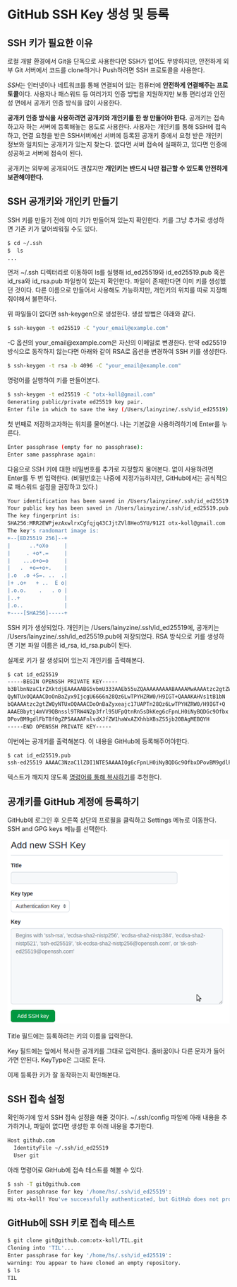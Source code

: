 # GitHub SSH Key 생성 및 등록


## SSH 키가 필요한 이유

로컬 개발 환경에서 Git을 단독으로 사용한다면 SSH가 없어도 무방하지만, 안전하게 외부 Git 서버에서 코드를 clone하거나 Push하려면 SSH 프로토콜을 사용한다. 

*SSH*는 인터넷이나 네트워크를 통해 연결되어 있는 컴퓨터에 **안전하게 연결해주는 프로토콜**이다. 사용자나 패스워드 등 여러가지 인증 방법을 지원하지만 보통 편리성과 안전성 면에서 공개키 인증 방식을 많이 사용한다.

**공개키 인증 방식을 사용하려면 공개키와 개인키를 한 쌍 만들어야 한다.** 공개키는 접속하고자 하는 서버에 등록해놓는 용도로 사용한다. 사용자는 개인키를 통해 SSH에 접속하고, 연결 요청을 받은 SSH서버에선 서버에 등록된 공개키 중에서 요청 받은 개인키 정보와 일치되는 공개키가 있는지 찾는다. 없다면 서버 접속에 실패하고, 있다면 인증에 성공하고 서버에 접속이 된다.

공개키는 외부에 공개되어도 괜찮지만 **개인키는 반드시 나만 접근할 수 있도록 안전하게 보관해야한다.** 

## SSH 공개키와 개인키 만들기

SSH 키를 만들기 전에 이미 키가 만들어져 있는지 확인한다. 키를 그냥 추가로 생성하면 기존 키가 덮어씌워질 수도 있다.

```bash
$ cd ~/.ssh
$  ls
...
```
먼저 ~/.ssh 디렉터리로 이동하여 ls를 실행해 id_ed25519와 id_ed25519.pub 혹은 id_rsa와 id_rsa.pub 파일쌍이 있는지 확인한다. 파일이 존재한다면 이미 키를 생성했던 것이다. 다른 이름으로 만들어서 사용해도 가능하지만, 개인키의 위치를 따로 지정해줘야해서 불편하다.

위 파일들이 없다면 ssh-keygen으로 생성한다. 생성 방법은 아래와 같다.

```bash
$ ssh-keygen -t ed25519 -C "your_email@example.com"
```
-C 옵션의 your_email&#64;example.com은 자신의 이메일로 변경한다. 만약 ed25519 방식으로 동작하지 않는다면 아래와 같이 RSA로 옵션을 변경하여 SSH 키를 생성한다.

```bash
$ ssh-keygen -t rsa -b 4096 -C "your_email@example.com"
```

명령어를 실행하여 키를 만들어본다.

```bash
$ ssh-keygen -t ed25519 -C "otx-koll@gmail.com"
Generating public/private ed25519 key pair.
Enter file in which to save the key (/Users/lainyzine/.ssh/id_ed25519):
```
첫 번째로 저장하고자하는 위치를 물어본다. 나는 기본값을 사용하려하기에 Enter를 누른다.

```bash
Enter passphrase (empty for no passphrase):
Enter same passphrase again:
```
다음으로 SSH 키에 대한 비밀번호를 추가로 지정할지 물어본다. 없이 사용하려면 Enter를 두 번 입력한다. (비밀번호는 나중에 지정가능하지만, GitHub에서는 공식적으로 패스워드 설정을 권장하고 있다.)

```bash
Your identification has been saved in /Users/lainyzine/.ssh/id_ed25519.
Your public key has been saved in /Users/lainyzine/.ssh/id_ed25519.pub.
The key fingerprint is:
SHA256:MRR2EWPjezAxwlrxCgfqjq43CJjtZVl8Heo5YU/912I otx-koll@gmail.com
The key's randomart image is:
+--[ED25519 256]--+
|      ..*oXo     |
|     . +o*.=     |
|    ...o+o=o     |
|   .  +o=+o+.    |
|.o  .o +S=. ..  .|
|+ .o+   + ..  E o|
|.o.o.    .   . o |
|..+              |
|.o..             |
+----[SHA256]-----+
```
SSH 키가 생성되었다. 개인키는 /Users/lainyzine/.ssh/id_ed25519에, 공개키는 /Users/lainyzine/.ssh/id_ed25519.pub에 저장되었다. RSA 방식으로 키를 생성하면 기본 파일 이름은 id_rsa, id_rsa.pub이 된다.

실제로 키가 잘 생성되어 있는지 개인키를 출력해본다.

```bash
$ cat id_ed25519
-----BEGIN OPENSSH PRIVATE KEY-----
b3BlbnNzaC1rZXktdjEAAAAABG5vbmU333AAEb55uZQAAAAAAAAABAAAAMwAAAAtzc2gtZW
QyNTUxOQAAACDoOnBaZyx9IjcgU6666n28Qz6LwTPYHZRW0/H9IGT+QAAAKAHVs1tB1bN
bQAAAAtzc2gtZWQyNTUxOQAAACDoOnBaZyxeajc17UAPTn28Qz6LwTPYHZRW0/H9IGT+Q
AAAEBbytj4mVV9QBnssl9TRW4N2p3frl95UFpQtnRn5sDkKeg6cFpnLH0iNyBQDGc9Ofbx
DPovBM9gdlFbT8f0gZP5AAAAFnlvdXJfZW1haWxAZXhhbXBsZS5jb20BAgMEBQYH
-----END OPENSSH PRIVATE KEY-----
```

이번에는 공개키를 출력해본다. 이 내용을 GitHub에 등록해주어야한다.

```bash
$ cat id_ed25519.pub
ssh-ed25519 AAAAC3NzaC1lZDI1NTE5AAAAIOg6cFpnLH0iNyBQDGc9OfbxDPovBM9gdlFbT8f0gZP5 your_email@example.com
```

텍스트가 깨지지 않도록 [명령어를 통해 복사하기](../Terminal/clipboard%20copy&paste.md)를 추천한다.

## 공개키를 GitHub 계정에 등록하기

GitHub에 로그인 후 오른쪽 상단의 프로필을 클릭하고 Settings 메뉴로 이동한다. SSH and GPG keys 메뉴를 선택한다. 

![SSH 키 등록 폼](./img/add%20new%20ssh%20key.png)

Title 필드에는 등록하려는 키의 이름을 입력한다.

Key 필드에는 앞에서 복사한 공개키를 그대로 입력한다. 줄바꿈이나 다른 문자가 들어가면 안된다. KeyType은 그대로 둔다.

이제 등록한 키가 잘 동작하는지 확인해본다.

## SSH 접속 설정

확인하기에 앞서 SSH 접속 설정을 해줄 것이다. ~/.ssh/config 파일에 아래 내용을 추가하거나, 파일이 없다면 생성한 후 아래 내용을 추가한다.

```bash
Host github.com
  IdentityFile ~/.ssh/id_ed25519
  User git
```

아래 명령어로 GitHub에 접속 테스트를 해볼 수 있다.

```bash
$ ssh -T git@github.com
Enter passphrase for key '/home/hs/.ssh/id_ed25519':
Hi otx-koll! You've successfully authenticated, but GitHub does not provide shell access.
```

## GitHub에 SSH 키로 접속 테스트

```bash
$ git clone git@github.com:otx-koll/TIL.git
Cloning into 'TIL'...
Enter passphrase for key '/home/hs/.ssh/id_ed25519':
warning: You appear to have cloned an empty repository.
$ ls
TIL
```


 